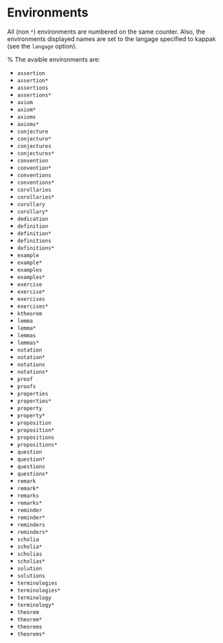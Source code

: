 Environments
============

All (non `*`) environments are numbered on the same counter. Also, the
environments displayed names are set to the langage specified to kappak (see
the `langage` option).

%
The avaible environments are:

* `assertion`
* `assertion*`
* `assertions`
* `assertions*`
* `axiom`
* `axiom*`
* `axioms`
* `axioms*`
* `conjecture`
* `conjecture*`
* `conjectures`
* `conjectures*`
* `convention`
* `convention*`
* `conventions`
* `conventions*`
* `corollaries`
* `corollaries*`
* `corollary`
* `corollary*`
* `dedication`
* `definition`
* `definition*`
* `definitions`
* `definitions*`
* `example`
* `example*`
* `examples`
* `examples*`
* `exercise`
* `exercise*`
* `exercises`
* `exercises*`
* `ktheorem`
* `lemma`
* `lemma*`
* `lemmas`
* `lemmas*`
* `notation`
* `notation*`
* `notations`
* `notations*`
* `proof`
* `proofs`
* `properties`
* `properties*`
* `property`
* `property*`
* `proposition`
* `proposition*`
* `propositions`
* `propositions*`
* `question`
* `question*`
* `questions`
* `questions*`
* `remark`
* `remark*`
* `remarks`
* `remarks*`
* `reminder`
* `reminder*`
* `reminders`
* `reminders*`
* `scholia`
* `scholia*`
* `scholias`
* `scholias*`
* `solution`
* `solutions`
* `terminologies`
* `terminologies*`
* `terminology`
* `terminology*`
* `theorem`
* `theorem*`
* `theorems`
* `theorems*`
